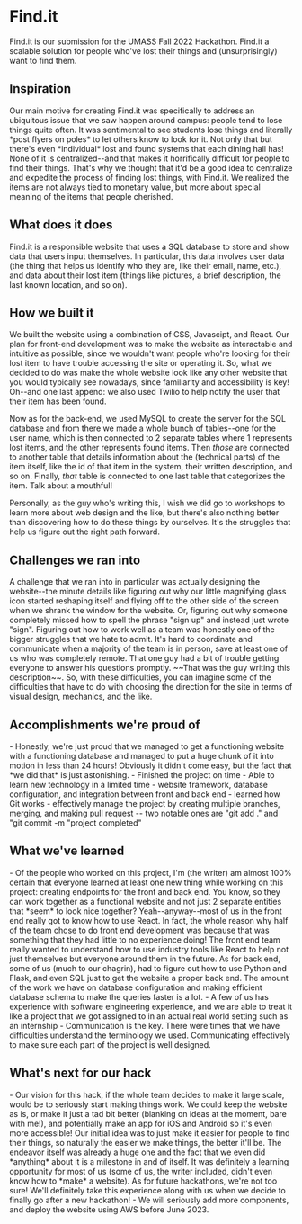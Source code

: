 <h1> Find.it </h1>
Find.it is our submission for the UMASS Fall 2022 Hackathon. Find.it a scalable solution for people who've lost their things and (unsurprisingly) want to find them. 

<h2> Inspiration </h2>
  Our main motive for creating Find.it was specifically to address an ubiquitous issue that we saw happen around campus: people tend to lose things quite often. It was sentimental to see students lose things and literally *post flyers on poles* to let others know to look for it. Not only that but there's even *individual* lost and found systems that each dining hall has! None of it is centralized--and that makes it horrifically difficult for people to find their things. That's why we thought that it'd be a good idea to centralize and expedite the process of finding lost things, with Find.it. We realized the items are not always tied to monetary value, but more about special meaning of the items that people cherished. 
  
<h2> What does it does </h2>
  Find.it is a responsible website that uses a SQL database to store and show data that users input themselves. In particular, this data involves user data (the thing that helps us identify who they are, like their email, name, etc.), and data about their lost item (things like pictures, a brief description, the last known location, and so on). 
  
<h2> How we built it </h2>
  We built the website using a combination of CSS, Javascipt, and React. Our plan for front-end development was to make the website as interactable and intuitive as possible, since we wouldn't want people who're looking for their lost item to have trouble accessing the site or operating it. So, what we decided to do was make the whole website look like any other website that you would typically see nowadays, since familiarity and accessibility is key! Oh--and one last append: we also used Twilio to help notify the user that their item has been found.
  
  Now as for the back-end, we used MySQL to create the server for the SQL database and from there we made a whole bunch of tables--one for the user name, which is then connected to 2 separate tables where 1 represents lost items, and the other represents found items. Then *those* are connected to another table that details information about the (technical parts) of the item itself, like the id of that item in the system, their written description, and so on. Finally, *that* table is connected to one last table that categorizes the item. Talk about a mouthful!
  
  Personally, as the guy who's writing this, I wish we did go to workshops to learn more about web design and the like, but there's also nothing better than discovering how to do these things by ourselves. It's the struggles that help us figure out the right path forward.
  
<h2> Challenges we ran into </h2>
  A challenge that we ran into in particular was actually designing the website--the minute details like figuring out why our little magnifying glass icon started reshaping itself and flying off to the other side of the screen when we shrank the window for the website. Or, figuring out why someone completely missed how to spell the phrase "sign up" and instead just wrote "sign". Figuring out how to work well as a team was honestly one of the bigger struggles that we hate to admit. It's hard to coordinate and communicate when a majority of the team is in person, save at least one of us who was completely remote. That one guy had a bit of trouble getting everyone to answer his questions promptly. ~~That was the guy writing this description~~. So, with these difficulties, you can imagine some of the difficulties that have to do with choosing the direction for the site in terms of visual design, mechanics, and the like. 

<h2> Accomplishments we're proud of </h2>
  - Honestly, we're just proud that we managed to get a functioning website with a functioning database and managed to put a huge chunk of it into motion in less than 24 hours! Obviously it didn't come easy, but the fact that *we did that* is just astonishing. 
  - Finished the project on time
  - Able to learn new technology in a limited time 
    - website framework, database configuration, and integration between front and back end
  - learned how Git works
    - effectively manage the project by creating multiple branches, merging, and making pull request -- two notable ones are "git add ." and "git commit -m "project completed"

<h2> What we've learned </h2>
  - Of the people who worked on this project, I'm (the writer) am almost 100% certain that everyone learned at least one new thing while working on this project: creating endpoints for the front and back end. You know, so they can work together as a functional website and not just 2 separate entities that *seem* to look nice together? Yeah--anyway--most of us in the front end really got to know how to use React. In fact, the whole reason why half of the team chose to do front end development was because that was something that they had little to no experience doing! The front end team really wanted to understand how to use industry tools like React to help not just themselves but everyone around them in the future. As for back end, some of us (much to our chagrin), had to figure out how to use Python and Flask, and even SQL just to get the website a proper back end. The amount of the work we have on database configuration and making efficient database schema to make the queries faster is a lot.
  -  A few of us has experience with software engineering experience, and we are able to treat it like a project that we got assigned to in an actual real world setting such as an internship 
  - Communication is the key. There were times that we have difficulties understand the terminology we used. Communicating effectively to make sure each part of the project is well designed. 

<h2> What's next for our hack </h2>
  - Our vision for this hack, if the whole team decides to make it large scale, would be to seriously start making things work. We could keep the website as is, or make it just a tad bit better (blanking on ideas at the moment, bare with me!), and potentially make an app for iOS and Android so it's even more accessible! Our initial idea was to just make it easier for people to find their things, so naturally the easier we make things, the better it'll be. The endeavor itself was already a huge one and the fact that we even did *anything* about it is a milestone in and of itself. It was definitely a learning opportunity for most of us (some of us, the writer included, didn't even know how to *make* a website). As for future hackathons, we're not too sure! We'll definitely take this experience along with us when we decide to finally go after a new hackathon!
  - We will seriously add more components, and deploy the website using AWS before June 2023.


